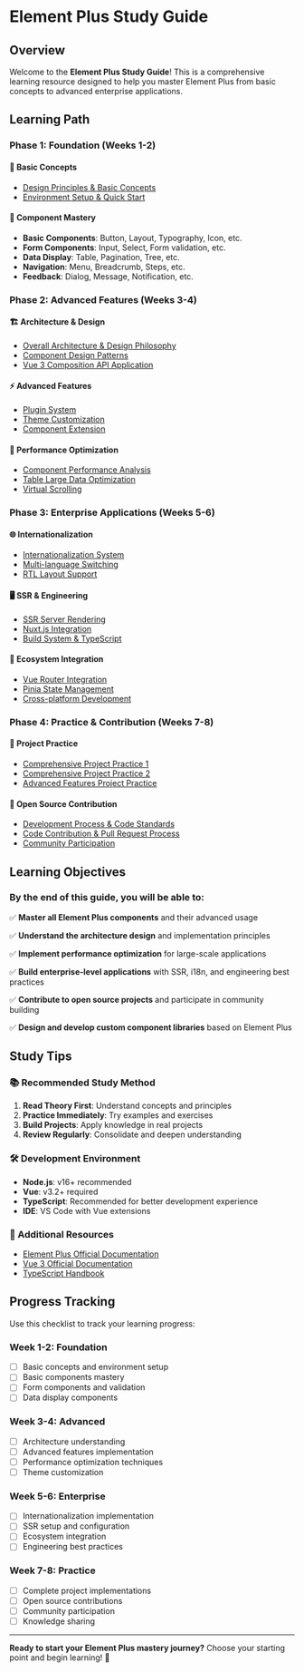 # Element Plus Study Guide

## Overview

Welcome to the **Element Plus Study Guide**! This is a comprehensive learning resource designed to help you master Element Plus from basic concepts to advanced enterprise applications.

## Learning Path

### Phase 1: Foundation (Weeks 1-2)

#### 🎯 Basic Concepts
- [Design Principles & Basic Concepts](/en/basic-concepts/01.design-principles-and-basic-concepts)
- [Environment Setup & Quick Start](/en/quickstart)

#### 🧩 Component Mastery
- **Basic Components**: Button, Layout, Typography, Icon, etc.
- **Form Components**: Input, Select, Form validation, etc.
- **Data Display**: Table, Pagination, Tree, etc.
- **Navigation**: Menu, Breadcrumb, Steps, etc.
- **Feedback**: Dialog, Message, Notification, etc.

### Phase 2: Advanced Features (Weeks 3-4)

#### 🏗️ Architecture & Design
- [Overall Architecture & Design Philosophy](/en/architecture-design/01.overall-architecture-and-design-philosophy)
- [Component Design Patterns](/en/architecture-design/02.component-design-pattern-analysis)
- [Vue 3 Composition API Application](/en/architecture-design/03.vue3-composition-api-application)

#### ⚡ Advanced Features
- [Plugin System](/en/advanced-features/02.plugin-system-deep)
- [Theme Customization](/en/advanced-features/03.advanced-theme-customization-and-design-system)
- [Component Extension](/en/advanced-topics/01.component-extension-and-customization)

#### 🚀 Performance Optimization
- [Component Performance Analysis](/en/performance-optimization/01.component-performance-analysis)
- [Table Large Data Optimization](/en/performance-optimization/02.table-component-large-data-optimization)
- [Virtual Scrolling](/en/performance-optimization/03.select-component-large-options-optimization)

### Phase 3: Enterprise Applications (Weeks 5-6)

#### 🌐 Internationalization
- [Internationalization System](/en/internationalization-and-accessibility/01.internationalization-system-detailed)
- [Multi-language Switching](/en/internationalization-and-accessibility/02.multi-language-switching-implementation-and-dynamic-configuration)
- [RTL Layout Support](/en/internationalization-and-accessibility/03.rtl-right-to-left-layout-support)

#### 🖥️ SSR & Engineering
- [SSR Server Rendering](/en/ssr-server-rendering/01.basic-concepts-and-environment-setup)
- [Nuxt.js Integration](/en/ssr-server-rendering/02.nuxtjs-integration-and-configuration)
- [Build System & TypeScript](/en/engineering-and-build/01.build-system-deep-vite-typescript)

#### 🔗 Ecosystem Integration
- [Vue Router Integration](/en/vue-ecosystem-integration/01.deep-integration-with-vue-router)
- [Pinia State Management](/en/vue-ecosystem-integration/02.pinia-state-management)
- [Cross-platform Development](/en/cross-platform-development/01.cross-platform-development-practice)

### Phase 4: Practice & Contribution (Weeks 7-8)

#### 💼 Project Practice
- [Comprehensive Project Practice 1](/en/project-practice/01.comprehensive-project-practice-one)
- [Comprehensive Project Practice 2](/en/project-practice/02.comprehensive-project-practice-two)
- [Advanced Features Project Practice](/en/project-practice/10.advanced-features-comprehensive-project-practice)

#### 🤝 Open Source Contribution
- [Development Process & Code Standards](/en/open-source-contribution/01.development-process-and-code-standards)
- [Code Contribution & Pull Request Process](/en/open-source-contribution/02.code-contribution-and-pull-request-process)
- [Community Participation](/en/community-contribution/01.community-contribution-and-open-source-practice)

## Learning Objectives

### By the end of this guide, you will be able to:

✅ **Master all Element Plus components** and their advanced usage

✅ **Understand the architecture design** and implementation principles

✅ **Implement performance optimization** for large-scale applications

✅ **Build enterprise-level applications** with SSR, i18n, and engineering best practices

✅ **Contribute to open source projects** and participate in community building

✅ **Design and develop custom component libraries** based on Element Plus

## Study Tips

### 📚 Recommended Study Method
1. **Read Theory First**: Understand concepts and principles
2. **Practice Immediately**: Try examples and exercises
3. **Build Projects**: Apply knowledge in real projects
4. **Review Regularly**: Consolidate and deepen understanding

### 🛠️ Development Environment
- **Node.js**: v16+ recommended
- **Vue**: v3.2+ required
- **TypeScript**: Recommended for better development experience
- **IDE**: VS Code with Vue extensions

### 📖 Additional Resources
- [Element Plus Official Documentation](https://element-plus.org/)
- [Vue 3 Official Documentation](https://vuejs.org/)
- [TypeScript Handbook](https://www.typescriptlang.org/docs/)

## Progress Tracking

Use this checklist to track your learning progress:

### Week 1-2: Foundation
- [ ] Basic concepts and environment setup
- [ ] Basic components mastery
- [ ] Form components and validation
- [ ] Data display components

### Week 3-4: Advanced
- [ ] Architecture understanding
- [ ] Advanced features implementation
- [ ] Performance optimization techniques
- [ ] Theme customization

### Week 5-6: Enterprise
- [ ] Internationalization implementation
- [ ] SSR setup and configuration
- [ ] Ecosystem integration
- [ ] Engineering best practices

### Week 7-8: Practice
- [ ] Complete project implementations
- [ ] Open source contributions
- [ ] Community participation
- [ ] Knowledge sharing

---

**Ready to start your Element Plus mastery journey?** Choose your starting point and begin learning! 🚀